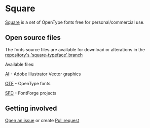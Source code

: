 # Square

[Square](https://github.com/retr0atelier/square-typeface) is a set of OpenType fonts free for personal/commercial use.

## Open source files

The fonts source files are available for download or alterations in the [repository's 'square-typeface' branch](https://github.com/retr0atelier/square-typeface)

Available files:

[AI](https://github.com/retr0atelier/square-typeface/tree/square-typeface/vector) - Adobe Illustrator Vector graphics

[OTF](https://github.com/retr0atelier/square-typeface/tree/square-typeface/otf) - OpenType fonts

[SFD](https://github.com/retr0atelier/square-typeface/tree/square-typeface/sfd) - FontForge projects


## Getting involved

[Open an issue](https://github.com/retr0atelier/square-typeface/issues) or create [Pull request](https://github.com/retr0atelier/square-typeface/pulls)
